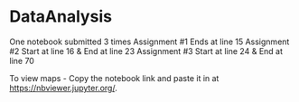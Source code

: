 # DataAnalysis
One notebook submitted 3 times
Assignment #1 Ends at line 15
Assignment #2 Start at line 16 & End at line 23
Assignment #3 Start at line 24 & End at line 70

To view maps - Copy the notebook link and paste it in at https://nbviewer.jupyter.org/.
